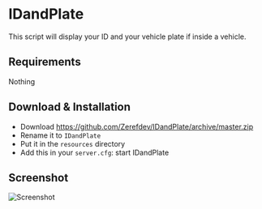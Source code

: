 # IDandPlate
This script will display your ID and your vehicle plate if inside a vehicle.


## Requirements
Nothing

## Download & Installation

- Download https://github.com/Zerefdev/IDandPlate/archive/master.zip
- Rename it to `IDandPlate`
- Put it in the `resources` directory
- Add this in your `server.cfg`: 
  start IDandPlate


## Screenshot



![Screenshot](https://i.imgur.com/ddXvcFV.jpg "Screenshot")

